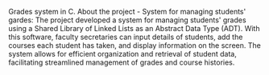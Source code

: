 Grades system in C.
About the project - System for managing students' gardes: 
The project developed a system for managing students' grades using a Shared Library of Linked Lists as an Abstract Data Type (ADT). 
With this software, faculty secretaries can input details of students, add the courses each student has taken, 
and display information on the screen.
The system allows for efficient organization and retrieval of student data, facilitating streamlined management of grades and course histories.
